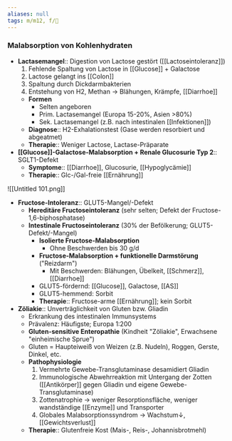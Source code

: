 ```yaml
---
aliases: null
tags: m/m12, f/💩
---
```

### Malabsorption von Kohlenhydraten
- **Lactasemangel**:: Digestion von Lactose gestört ([[Lactoseintoleranz]])
    1. Fehlende Spaltung von Lactose in [[Glucose]] + Galactose
    2. Lactose gelangt ins [[Colon]]
    3. Spaltung durch Dickdarmbakterien
    4. Entstehung von H2, Methan → Blähungen, Krämpfe, [[Diarrhoe]]
    - **Formen**
        - Selten angeboren
        - Prim. Lactasemangel (Europa 15-20%, Asien >80%)
        - Sek. Lactasemangel (z.B. nach intestinalen [[Infektionen]])
    - **Diagnose**:: H2-Exhalationstest (Gase werden resorbiert und abgeatmet)
    - **Therapie**:: Weniger Lactose, Lactase-Präparate
- **[[Glucose]]-Galactose-Malabsorption + Renale Glucosurie Typ 2**:: SGLT1-Defekt
    - **Symptome**:: [[Diarrhoe]], Glucosurie, [[Hypoglycämie]]
    - **Therapie**:: Glc-/Gal-freie [[Ernährung]]

![[Untitled 101.png]]

- **Fructose-Intoleranz**:: GLUT5-Mangel/-Defekt
    - **Hereditäre Fructoseintoleranz** (sehr selten; Defekt der Fructose-1,6-biphosphatase)
    - **Intestinale Fructoseintoleranz** (30% der Befölkerung; GLUT5-Defekt/-Mangel)
        - **Isolierte Fructose-Malabsorption**
            - Ohne Beschwerden bis 30 g/d
        - **Fructose-Malabsorption + funktionelle Darmstörung** ("Reizdarm")
            - Mit Beschwerden: Blähungen, Übelkeit, [[Schmerz]], [[Diarrhoe]]
        - GLUT5-fördernd: [[Glucose]], Galactose, [[AS]]
        - GLUT5-hemmend: Sorbit
        - **Therapie**:: Fructose-arme [[Ernährung]]; kein Sorbit
- **Zöliakie**:: Unverträglichkeit von Gluten bzw. Gliadin
    - Erkrankung des intestinalen Immunsystems
    - Prävalenz: Häufigste; Europa 1:200
    - **Gluten-sensitive Enteropathie** (Kindheit "Zöliakie", Erwachsene "einheimische Sprue")
    - Gluten = Haupteiweiß von Weizen (z.B. Nudeln), Roggen, Gerste, Dinkel, etc.
    - **Pathophysiologie**
        1. Vermehrte Gewebe-Transglutaminase desamidiert Gliadin
        2. Immunologische Abwehrreaktion mit Untergang der Zotten ([[Antikörper]] gegen Gliadin und eigene Gewebe-Transglutaminase)
        3. Zottenatrophie → weniger Resorptionsfläche, weniger wandständige [[Enzyme]] und Transporter
        4. Globales Malabsorptionssyndrom → Wachstum↓, [[Gewichtsverlust]]
    - **Therapie**:: Glutenfreie Kost (Mais-, Reis-, Johannisbrotmehl)


